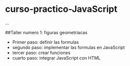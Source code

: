 # curso-practico-JavaScript

...

##Taller numero 1: figuras geometriacas

- Primer paso: definir las formulas
- segundo paso:  implementar las formulas en JavaScript
- tercer paso: crear funciones
- cuarto paso: integrar JavaScript con HTML